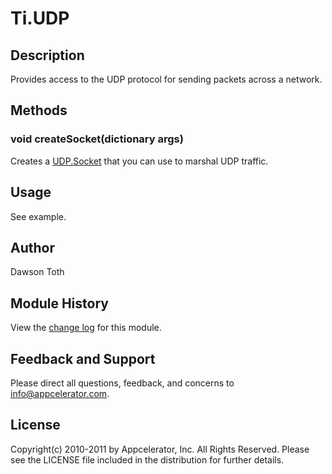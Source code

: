 # Ti.UDP

## Description

Provides access to the UDP protocol for sending packets across a network.

## Methods

### void createSocket(dictionary args)
Creates a [UDP.Socket][] that you can use to marshal UDP traffic.

## Usage

See example.

## Author

Dawson Toth

## Module History

View the [change log](changelog.html) for this module.

## Feedback and Support

Please direct all questions, feedback, and concerns to [info@appcelerator.com](mailto:info@appcelerator.com?subject=iOS%20UDP%20Module).

## License

Copyright(c) 2010-2011 by Appcelerator, Inc. All Rights Reserved. Please see the LICENSE file included in the distribution for further details.

[UDP.Socket]: socket.html